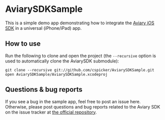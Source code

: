 # AviarySDKSample

This is a simple demo app demonstrating how to integrate the [Aviary iOS SDK][1] in a universal (iPhone/iPad) app.

## How to use

Run the following to clone and open the project (the `--recursive` option is used to automatically clone the AviarySDK submodule):
	
    git clone --recursive git://github.com/cspicker/AviarySDKSample.git
    open AviarySDKSample/AviarySDKSample.xcodeproj

## Questions & bug reports

If you see a bug in the sample app, feel free to post an issue here. Otherwise, please post questions and bug reports related to the Aviary SDK on the issue tracker at [the official repository][1].

  [1]: http://github.com/AviaryInc/Mobile-Feather-SDK-for-iOS
